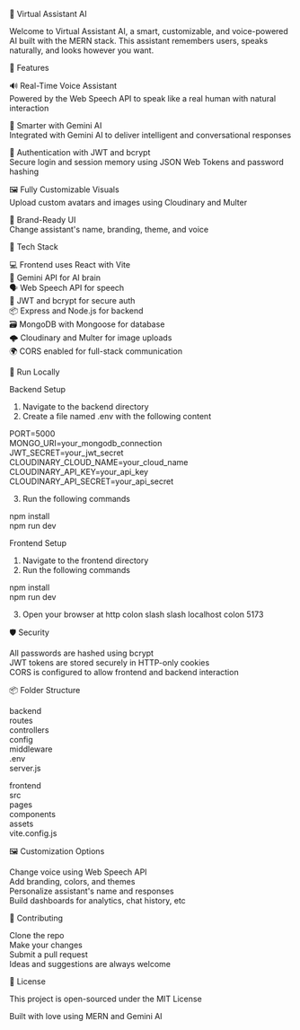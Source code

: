 🤖 Virtual Assistant AI

Welcome to Virtual Assistant AI, a smart, customizable, and voice-powered AI built with the MERN stack. This assistant remembers users, speaks naturally, and looks however you want.

🚀 Features

🔊 Real-Time Voice Assistant  
Powered by the Web Speech API to speak like a real human with natural interaction

🧠 Smarter with Gemini AI  
Integrated with Gemini AI to deliver intelligent and conversational responses

🧍 Authentication with JWT and bcrypt  
Secure login and session memory using JSON Web Tokens and password hashing

🖼️ Fully Customizable Visuals  
Upload custom avatars and images using Cloudinary and Multer

🎨 Brand-Ready UI  
Change assistant's name, branding, theme, and voice

🧰 Tech Stack

💻 Frontend uses React with Vite  
🧠 Gemini API for AI brain  
🗣️ Web Speech API for speech  
🔐 JWT and bcrypt for secure auth  
📦 Express and Node.js for backend  
🗃️ MongoDB with Mongoose for database  
🌩️ Cloudinary and Multer for image uploads  
🌍 CORS enabled for full-stack communication

🧪 Run Locally

Backend Setup

1. Navigate to the backend directory  
2. Create a file named .env with the following content

PORT=5000  
MONGO_URI=your_mongodb_connection  
JWT_SECRET=your_jwt_secret  
CLOUDINARY_CLOUD_NAME=your_cloud_name  
CLOUDINARY_API_KEY=your_api_key  
CLOUDINARY_API_SECRET=your_api_secret

3. Run the following commands

npm install  
npm run dev

Frontend Setup

1. Navigate to the frontend directory  
2. Run the following commands

npm install  
npm run dev

3. Open your browser at http colon slash slash localhost colon 5173

🛡️ Security

All passwords are hashed using bcrypt  
JWT tokens are stored securely in HTTP-only cookies  
CORS is configured to allow frontend and backend interaction

📦 Folder Structure

backend  
  routes  
  controllers  
  config  
  middleware  
  .env  
  server.js  

frontend  
  src  
    pages  
    components  
    assets  
  vite.config.js

🖼️ Customization Options

Change voice using Web Speech API  
Add branding, colors, and themes  
Personalize assistant's name and responses  
Build dashboards for analytics, chat history, etc

🤝 Contributing

Clone the repo  
Make your changes  
Submit a pull request  
Ideas and suggestions are always welcome

📄 License

This project is open-sourced under the MIT License

Built with love using MERN and Gemini AI
